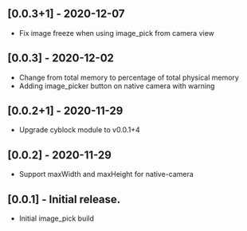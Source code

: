 ## [0.0.3+1] - 2020-12-07

* Fix image freeze when using image_pick from camera view

## [0.0.3] - 2020-12-02

* Change from total memory to percentage of total physical memory
* Adding image_picker button on native camera with warning

## [0.0.2+1] - 2020-11-29

* Upgrade cyblock module to v0.0.1+4

## [0.0.2] - 2020-11-29

* Support maxWidth and maxHeight for native-camera

## [0.0.1] - Initial release.

* Initial image_pick build
